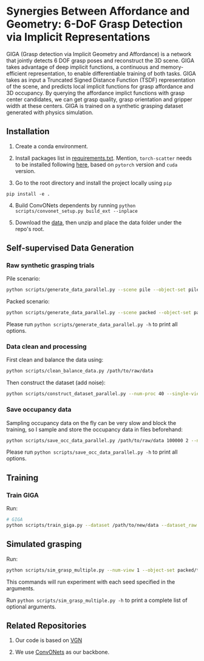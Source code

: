 # Synergies Between Affordance and Geometry: 6-DoF Grasp Detection via Implicit Representations

GIGA (Grasp detection via Implicit Geometry and Affordance) is a network that jointly detects 6 DOF grasp poses and reconstruct the 3D scene. GIGA takes advantage of deep implicit functions, a continuous and memory-efficient representation, to enable differentiable training of both tasks. GIGA takes as input a Truncated Signed Distance Function (TSDF) representation of the scene, and predicts local implicit functions for grasp affordance and 3D occupancy. By querying the affordance implict functions with grasp center candidates, we can get grasp quality, grasp orientation and gripper width at these centers. GIGA is trained on a synthetic grasping dataset generated with physics simulation.


## Installation

1. Create a conda environment.

2. Install packages list in [requirements.txt](requirements.txt). Mention, `torch-scatter` needs to be installed following [here](https://github.com/rusty1s/pytorch_scatter), based on `pytorch` version and `cuda` version.

3. Go to the root directory and install the project locally using `pip`

```
pip install -e .
```

4. Build ConvONets dependents by running `python scripts/convonet_setup.py build_ext --inplace`

5. Download the [data](https://drive.google.com/file/d/1MnWwxkYo9WnLFNseEVSWRT1q-XElYlxJ/view?usp=sharing), then unzip and place the data folder under the repo's root.

## Self-supervised Data Generation

### Raw synthetic grasping trials

Pile scenario:

```bash
python scripts/generate_data_parallel.py --scene pile --object-set pile/train --num-grasps 4000000 --num-proc 40 --save-scene ./data/pile/data_pile_train_random_raw_4M
```

Packed scenario:
```bash
python scripts/generate_data_parallel.py --scene packed --object-set packed/train --num-grasps 4000000 --num-proc 40 --save-scene ./data/pile/data_packed_train_random_raw_4M
```

Please run `python scripts/generate_data_parallel.py -h` to print all options.

### Data clean and processing

First clean and balance the data using:

```bash
python scripts/clean_balance_data.py /path/to/raw/data
```

Then construct the dataset (add noise):

```bash
python scripts/construct_dataset_parallel.py --num-proc 40 --single-view --add-noise dex /path/to/raw/data /path/to/new/data
```

### Save occupancy data

Sampling occupancy data on the fly can be very slow and block the training, so I sample and store the occupancy data in files beforehand:

```bash
python scripts/save_occ_data_parallel.py /path/to/raw/data 100000 2 --num-proc 40
```

Please run `python scripts/save_occ_data_parallel.py -h` to print all options.


## Training

### Train GIGA

Run:

```bash
# GIGA
python scripts/train_giga.py --dataset /path/to/new/data --dataset_raw /path/to/raw/data
```

## Simulated grasping

Run:

```bash
python scripts/sim_grasp_multiple.py --num-view 1 --object-set packed/test --scene packed --num-rounds 100 --sideview --add-noise dex --force --best --model /path/to/model --type (vgn | giga | giga_aff) --result-path /path/to/result
```

This commands will run experiment with each seed specified in the arguments.

Run `python scripts/sim_grasp_multiple.py -h` to print a complete list of optional arguments.

## Related Repositories

1. Our code is based on [VGN](https://github.com/ethz-asl/vgn) 

2. We use [ConvONets](https://github.com/autonomousvision/convolutional_occupancy_networks) as our backbone.
